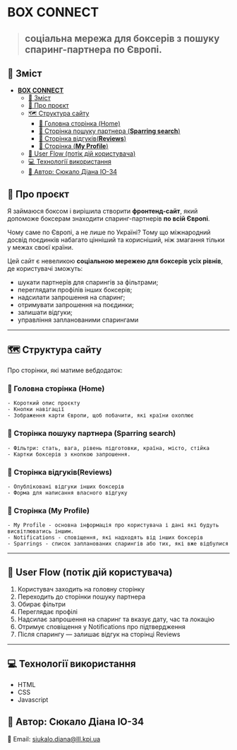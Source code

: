 # **BOX CONNECT**
> ## соціальна мережа для боксерів з пошуку спаринг-партнера по Європі.




## 📖 Зміст

- [**BOX CONNECT**](#box-connect)
  - [📖 Зміст](#-зміст)
  - [📌 Про проєкт](#-про-проєкт)
  - [🗺️ Структура сайту](#️-структура-сайту)
    - [🔹 Головна сторінка (Home)](#🔹-головна-сторінка-home)
    - [🔹 Сторінка пошуку партнера (**Sparring search**)](#🔹-сторінка-пошуку-партнера-sparring-search)
    - [🔹 Сторінка відгуків(**Reviews**)](#🔹-сторінка-відгуківreviews)
    - [🔹 Сторінка (**My Profile**)](#🔹-сторінка-my-profile)
  - [🔄 User Flow (потік дій користувача)](#🔄-user-flow-потік-дій-користувача)
  - [💻 Технології використання](#💻-технології-використання)
  - [👤 Автор: Сюкало Діана ІО-34](#👤-автор-сюкало-діана-іо-34)
## 📌 Про проєкт

Я займаюся боксом і вирішила створити **фронтенд-сайт**, який допоможе боксерам знаходити спаринг-партнерів **по всій Європі**. 

Чому саме по Європі, а не лише по Україні? Тому що міжнародний досвід поєдинків набагато цінніший та корисніший, ніж змагання тільки у межах своєї країни.

Цей сайт є невеликою **соціальною мережею для боксерів усіх рівнів**, де користувачі зможуть:

- шукати партнерів для спарингів за фільтрами;
- переглядати профілів інших боксерів;
- надсилати запрошення на спаринг;
- отримувати запрошення на поєдинки;
- залишати відгуки;
- управління запланованими спарингами

---

## 🗺️ Структура сайту

Про сторінки, які матиме вебдодаток:

### 🔹 Головна сторінка (**Home**)
    - Короткий опис проєкту
    - Кнопки навігації
    - Зображення карти Європи, щоб побачити, які країни охоплює

### 🔹 Сторінка пошуку партнера (**Sparring search**)
    - Фільтри: стать, вага, рівень підготовки, країна, місто, стійка 
    - Картки боксерів з кнопкою запрошення.

### 🔹 Сторінка відгуків(**Reviews**)
    - Опубліковані відгуки інших боксерів
    - Форма для написання власного відгуку

### 🔹 Сторінка (**My Profile**)
    - My Profile - основна інформація про користувача і дані які будуть висвітлюватись іншим.
    - Notifications - сповіщення, які надходять від інших боксерів
    - Sparrings - список запланованих спарингів або тих, які вже відбулися

---

## 🔄 User Flow (потік дій користувача)

1. Користувач заходить на головну сторінку
2. Переходить до сторінки пошуку партнера
3. Обирає фільтри
4. Переглядає профілі
5. Надсилає запрошення на спаринг та вказує дату, час та локацію
6. Отримує сповіщення у Notifications про підтвердження 
7. Після спарингу — залишає відгук на сторінці Reviews

---
## 💻 Технології використання
- HTML
- CSS
- Javascript

## 👤 Автор: Сюкало Діана ІО-34
📧 Email: siukalo.diana@lll.kpi.ua



